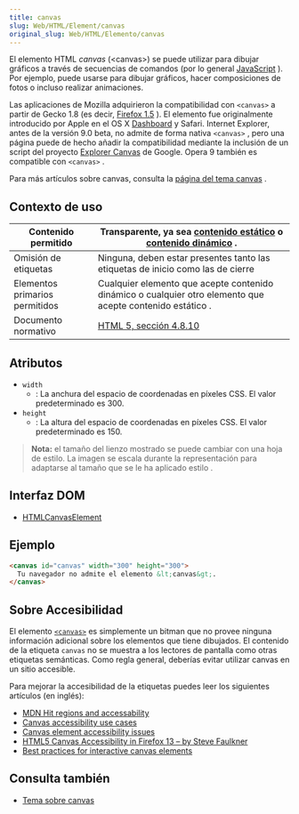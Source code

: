 ```yaml
---
title: canvas
slug: Web/HTML/Element/canvas
original_slug: Web/HTML/Elemento/canvas
---
```


El elemento HTML _canvas_ (\<canvas>) se puede utilizar para dibujar gráficos a través de secuencias de comandos (por lo general [JavaScript](/en/JavaScript) ). Por ejemplo, puede usarse para dibujar gráficos, hacer composiciones de fotos o incluso realizar animaciones.

Las aplicaciones de Mozilla adquirieron la compatibilidad con `<canvas>` a partir de Gecko 1.8 (es decir, [Firefox 1.5](/en/Firefox_1.5_for_developers) ). El elemento fue originalmente introducido por Apple en el OS X [Dashboard](http://www.apple.com/macosx/features/dashboard/) y Safari. Internet Explorer, antes de la versión 9.0 beta, no admite de forma nativa `<canvas>` , pero una página puede de hecho añadir la compatibilidad mediante la inclusión de un script del proyecto [Explorer Canvas](http://excanvas.sourceforge.net/) de Google. Opera 9 también es compatible con `<canvas>` .

Para más artículos sobre canvas, consulta la [página del tema canvas](/es/HTML/Canvas) .

## Contexto de uso

| Contenido permitido            | Transparente, ya sea [contenido estático](/en/HTML/Content_categories#phrasing_content) o [contenido dinámico](/en/HTML/Content_categories#flow_content) . |
| ------------------------------ | -------------------------------------------------------------------------------------------------------------------------------------------------------------------------------------------------------------------------------------------------- |
| Omisión de etiquetas           | Ninguna, deben estar presentes tanto las etiquetas de inicio como las de cierre                                                                                                                                                                    |
| Elementos primarios permitidos | Cualquier elemento que acepte contenido dinámico o cualquier otro elemento que acepte contenido estático .                                                                                                                                         |
| Documento normativo            | [HTML 5, sección 4.8.10](http://www.w3.org/TR/html5/the-canvas-element.html#the-canvas-element)                                                                                                                                                    |

## Atributos

- `width`
  - : La anchura del espacio de coordenadas en píxeles CSS. El valor predeterminado es 300.
- `height`
  - : La altura del espacio de coordenadas en píxeles CSS. El valor predeterminado es 150.

> **Nota:** el tamaño del lienzo mostrado se puede cambiar con una hoja de estilo. La imagen se escala durante la representación para adaptarse al tamaño que se le ha aplicado estilo .

## Interfaz DOM

- [HTMLCanvasElement](/en/DOM/HTMLCanvasElement)

## Ejemplo

```html
<canvas id="canvas" width="300" height="300">
  Tu navegador no admite el elemento &lt;canvas&gt;.
</canvas>
```

## Sobre Accesibilidad

El elemento [`<canvas>`](/es/docs/Web/HTML/Element/canvas) es simplemente un bitman que no provee ninguna información adicional sobre los elementos que tiene dibujados. El contenido de la etiqueta `canvas` no se muestra a los lectores de pantalla como otras etiquetas semánticas. Como regla general, deberías evitar utilizar canvas en un sitio accesible.

Para mejorar la accesibilidad de la etiquetas puedes leer los siguientes artículos (en inglés):

- [MDN Hit regions and accessability](/es/docs/Web/API/Canvas_API/Tutorial/Hit_regions_and_accessibility)
- [Canvas accessibility use cases](https://www.w3.org/WAI/PF/HTML/wiki/Canvas_Accessibility_Use_Cases)
- [Canvas element accessibility issues](https://www.w3.org/html/wg/wiki/AddedElementCanvas)
- [HTML5 Canvas Accessibility in Firefox 13 – by Steve Faulkner](http://www.paciellogroup.com/blog/2012/06/html5-canvas-accessibility-in-firefox-13/)
- [Best practices for interactive canvas elements](https://html.spec.whatwg.org/multipage/scripting.html#best-practices)

## Consulta también

- [Tema sobre canvas](/es/HTML/Canvas)
